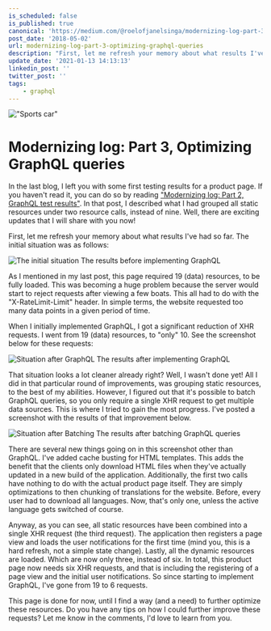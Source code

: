 ```yaml
---
is_scheduled: false
is_published: true
canonical: 'https://medium.com/@roelofjanelsinga/modernizing-log-part-3-optimizing-graphql-queries-bea400c86a3d'
post_date: '2018-05-02'
url: modernizing-log-part-3-optimizing-graphql-queries
description: "First, let me refresh your memory about what results I've had so far.\r\nThe initial situation was as follows:"
update_date: '2021-01-13 14:13:13'
linkedin_post: ''
twitter_post: ''
tags:
    - graphql
---
```

!["Sports car"](/images/articles/0_TZbsjFf22AO6FfeA.jpeg)

# Modernizing log: Part 3, Optimizing GraphQL queries

In the last blog, I left you with some first testing results for a product page. 
If you haven't read it, you can do so by reading 
["Modernizing log: Part 2, GraphQL test results"](/articles/modernizing-log-part-2-graphql-test-results). In that post, 
I described what I had grouped all static resources under two resource calls, 
instead of nine. Well, there are exciting updates that I will share with you now!

First, let me refresh your memory about what results I've had so far. 
The initial situation was as follows:

![The initial situation](/images/articles/modernizing-log-part-3/initial_situation.png)
<span class="caption left">The results before implementing GraphQL</span>

As I mentioned in my last post, this page required 19 (data) resources, 
to be fully loaded. This was becoming a huge problem because the server would 
start to reject requests after viewing a few boats. This all had to do with the 
"X-RateLimit-Limit" header. In simple terms, the website requested too many data 
points in a given period of time.

When I initially implemented GraphQL, I got a significant reduction of XHR 
requests. I went from 19 (data) resources, to "only" 10. See the screenshot 
below for these requests:

![Situation after GraphQL](/images/articles/modernizing-log-part-3/results-after-graphql.png)
<span class="caption left">The results after implementing GraphQL</span>

That situation looks a lot cleaner already right? Well, I wasn't done yet! 
All I did in that particular round of improvements, was grouping static resources, 
to the best of my abilities. However, I figured out that it's possible to 
batch GraphQL queries, so you only require a single XHR request to get multiple 
data sources. This is where I tried to gain the most progress. I've posted a 
screenshot with the results of that improvement below.

![Situation after Batching](/images/articles/modernizing-log-part-3/results-after-batching.png)
<span class="caption left">The results after batching GraphQL queries</span>

There are several new things going on in this screenshot other than GraphQL. 
I've added cache busting for HTML templates. This adds the benefit that the 
clients only download HTML files when they've actually updated in a new build 
of the application. Additionally, the first two calls have nothing to do with 
the actual product page itself. They are simply optimizations to then chunking 
of translations for the website. Before, every user had to download all languages. 
Now, that's only one, unless the active language gets switched of course.

Anyway, as you can see, all static resources have been combined into a single 
XHR request (the third request). The application then registers a page view and 
loads the user notifications for the first time (mind you, this is a hard refresh, 
not a simple state change). Lastly, all the dynamic resources are loaded. 
Which are now only three, instead of six. In total, this product page now needs 
six XHR requests, and that is including the registering of a page view and the 
initial user notifications. So since starting to implement GraphQL, I've gone 
from 19 to 6 requests.

This page is done for now, until I find a way (and a need) to further optimize 
these resources. Do you have any tips on how I could further improve these 
requests? Let me know in the comments, I'd love to learn from you.
